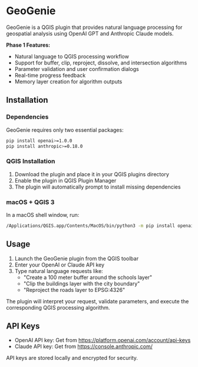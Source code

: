 # GeoGenie

GeoGenie is a QGIS plugin that provides natural language processing for geospatial analysis using OpenAI GPT and Anthropic Claude models.

**Phase 1 Features:**
- Natural language to QGIS processing workflow
- Support for buffer, clip, reproject, dissolve, and intersection algorithms
- Parameter validation and user confirmation dialogs
- Real-time progress feedback
- Memory layer creation for algorithm outputs

## Installation

### Dependencies

GeoGenie requires only two essential packages:

```bash
pip install openai>=1.0.0
pip install anthropic>=0.18.0
```

### QGIS Installation

1. Download the plugin and place it in your QGIS plugins directory
2. Enable the plugin in QGIS Plugin Manager
3. The plugin will automatically prompt to install missing dependencies

### macOS + QGIS 3

In a macOS shell window, run:

```bash
/Applications/QGIS.app/Contents/MacOS/bin/python3 -m pip install openai>=1.0.0 anthropic>=0.18.0
```

## Usage

1. Launch the GeoGenie plugin from the QGIS toolbar
2. Enter your OpenAI or Claude API key
3. Type natural language requests like:
   - "Create a 100 meter buffer around the schools layer"
   - "Clip the buildings layer with the city boundary"
   - "Reproject the roads layer to EPSG:4326"

The plugin will interpret your request, validate parameters, and execute the corresponding QGIS processing algorithm.

## API Keys

- OpenAI API key: Get from https://platform.openai.com/account/api-keys
- Claude API key: Get from https://console.anthropic.com/

API keys are stored locally and encrypted for security.
